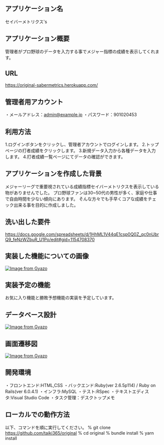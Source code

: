 ## アプリケーション名
セイバーメトリクス's

## アプリケーション概要
管理者がプロ野球のデータを入力する事でメジャー指標の成績を表示してくれます。

## URL
https://original-sabermetrics.herokuapp.com/

## 管理者用アカウント
・メールアドレス：admin@example.jp
・パスワード：901020453

## 利用方法
1.ログインボタンをクリックし、管理者アカウントでログインします。
2.トップページの打者成績をクリックします。
3.新規データ入力から各種データを入力します。
4.打者成績一覧ページにてデータの確認ができます。

## アプリケーションを作成した背景
メジャーリーグで重要視されている成績指標セイバーメトリクスを表示している物がありませんでした。
プロ野球ファンは30~50代の男性が多く、家庭や仕事で自由時間を少ない傾向にあります。
そんな方々でも手早くコアな成績をチェック出来る事を目的に作成しました。

## 洗い出した要件
https://docs.google.com/spreadsheets/d/1HhML1V44qE1csp0Q0Z_qc0nUbrQ9_feNzWZbuR_U1Po/edit#gid=1154708370
## 実装した機能についての画像
[![Image from Gyazo](https://i.gyazo.com/b2cc58f545ef8d62a6f51c9ea0718eb5.png)](https://gyazo.com/b2cc58f545ef8d62a6f51c9ea0718eb5)

## 実装予定の機能
お気に入り機能と勝敗予想機能の実装を予定しています。

## データベース設計
[![Image from Gyazo](https://i.gyazo.com/04eebd141b2308ea90573e6ba1257051.png)](https://gyazo.com/04eebd141b2308ea90573e6ba1257051)

## 画面遷移図
[![Image from Gyazo](https://i.gyazo.com/2c5c7b3c8947baf862675a44cc4c8b13.png)](https://gyazo.com/2c5c7b3c8947baf862675a44cc4c8b13)

## 開発環境
・フロントエンド:HTML,CSS
・バックエンド:Ruby(ver 2.6.5p114) / Ruby on Rails(ver 6.0.4.1)
・インフラ:MySQL
・テスト:RSpec
・テキストエディスタ:Visual Studio Code
・タスク管理：デスクトップメモ

## ローカルでの動作方法
以下、コマンドを順に実行してください。
% git clone https://github.com/taiki365/original
% cd original
% bundle install
% yarn install